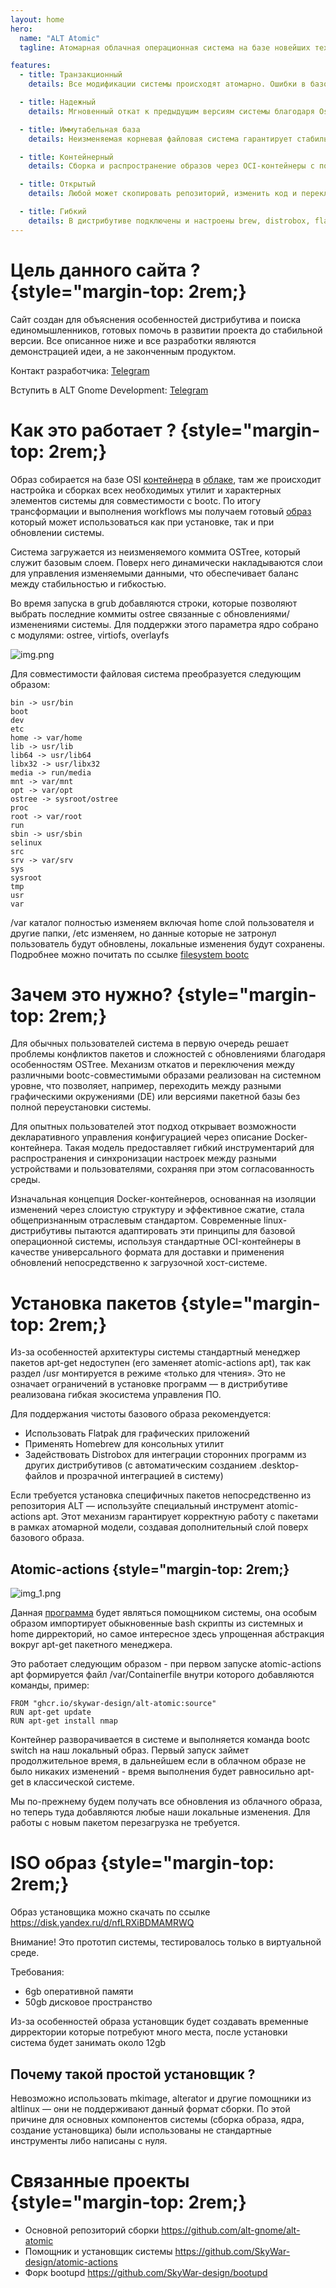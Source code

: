 ```yaml
---
layout: home
hero:
  name: "ALT Atomic"
  tagline: Атомарная облачная операционная система на базе новейших технологий

features:
  - title: Транзакционный
    details: Все модификации системы происходят атомарно. Ошибки в базовом образе останавливают распространение обновления

  - title: Надежный
    details: Мгновенный откат к предыдущим версиям системы благодаря Ostree и интеграции в grub

  - title: Иммутабельная база
    details: Неизменяемая корневая файловая система гарантирует стабильность и безопасность для ключевых папок системы

  - title: Контейнерный
    details: Сборка и распространение образов через OCI-контейнеры с помощью bootc.

  - title: Открытый
    details: Любой может скопировать репозиторий, изменить код и переключиться на свой образ

  - title: Гибкий
    details: В дистрибутиве подключены и настроены brew, distrobox, flatpak и стандартный apt-get
---
```


# Цель данного сайта ? {style="margin-top: 2rem;}
Сайт создан для объяснения особенностей дистрибутива и поиска единомышленников, готовых помочь в развитии проекта до стабильной версии.
Все описанное ниже и все разработки являются демонстрацией идеи, а не законченным продуктом.

Контакт разработчика: [Telegram](https://t.me/dimcha_al)

Вступить в ALT Gnome Development: [Telegram](https://t.me/Rirusha)

# Как это работает ?  {style="margin-top: 2rem;}

Образ собирается на базе OSI [контейнера](https://registry.altlinux.org/image/sisyphus%2Fbase) в [облаке](https://github.com/alt-gnome/alt-atomic/actions), там же происходит настройка и сборках
всех необходимых утилит и характерных элементов системы для совместимости с bootc. По итогу трансформации и выполнения workflows мы получаем готовый [образ](https://ghcr.io/alt-gnome/alt-atomic)
который может использоваться как при установке, так и при обновлении системы.

Система загружается из неизменяемого коммита OSTree, который служит базовым слоем. Поверх него динамически накладываются слои для управления изменяемыми данными, что обеспечивает баланс между стабильностью и гибкостью.

Во время запуска в grub добавляются строки, которые позволяют выбрать последние коммиты ostree связанные с обновлениями/изменениями системы. Для поддержки этого параметра
ядро собрано с модулями: ostree, virtiofs, overlayfs

![img.png](/src/img/img.png)

Для совместимости файловая система преобразуется следующим образом:

```
bin -> usr/bin
boot
dev
etc
home -> var/home
lib -> usr/lib
lib64 -> usr/lib64
libx32 -> usr/libx32
media -> run/media
mnt -> var/mnt
opt -> var/opt
ostree -> sysroot/ostree
proc
root -> var/root
run
sbin -> usr/sbin
selinux
src
srv -> var/srv
sys
sysroot
tmp
usr
var
```

/var каталог полностью изменяем включая home слой пользователя и другие папки, /etc изменяем, но данные которые не затронул пользователь будут обновлены, локальные изменения будут сохранены.
Подробнее можно почитать по ссылке [filesystem bootc](https://containers.github.io/bootc/filesystem.html)

# Зачем это нужно?  {style="margin-top: 2rem;}

Для обычных пользователей система в первую очередь решает проблемы конфликтов пакетов и сложностей с обновлениями благодаря особенностям OSTree. Механизм откатов и переключения между различными bootc-совместимыми образами реализован на системном уровне, что позволяет, например, переходить между разными графическими окружениями (DE) или версиями пакетной базы без полной переустановки системы.

Для опытных пользователей этот подход открывает возможности декларативного управления конфигурацией через описание Docker-контейнера. Такая модель предоставляет гибкий инструментарий для распространения и синхронизации настроек между разными устройствами и пользователями, сохраняя при этом согласованность среды.

Изначальная концепция Docker-контейнеров, основанная на изоляции изменений через слоистую структуру и эффективное сжатие, стала общепризнанным отраслевым стандартом. Современные linux-дистрибутивы пытаются адаптировать эти принципы для базовой операционной системы, используя стандартные OCI-контейнеры в качестве универсального формата для доставки и применения обновлений непосредственно к загрузочной хост-системе.

# Установка пакетов  {style="margin-top: 2rem;}

Из-за особенностей архитектуры системы стандартный менеджер пакетов apt-get недоступен (его заменяет atomic-actions apt), так как раздел /usr монтируется в режиме «только для чтения».
Это не означает ограничений в установке программ — в дистрибутиве реализована гибкая экосистема управления ПО.

Для поддержания чистоты базового образа рекомендуется:
- Использовать Flatpak для графических приложений
- Применять Homebrew для консольных утилит
- Задействовать Distrobox для интеграции сторонних программ из других дистрибутивов (с автоматическим созданием .desktop-файлов и прозрачной интеграцией в систему)

Если требуется установка специфичных пакетов непосредственно из репозитория ALT — используйте специальный инструмент atomic-actions apt.
Этот механизм гарантирует корректную работу с пакетами в рамках атомарной модели, создавая дополнительный слой поверх базового образа.

## Atomic-actions  {style="margin-top: 2rem;}
![img_1.png](/src/img/img_1.png)

Данная [программа](https://github.com/SkyWar-design/atomic-actions) будет являться помощником системы, она особым образом импортирует обыкновенные bash скрипты из системных и home дирректорий, но самое интересное здесь упрощенная абстракция вокруг apt-get пакетного менеджера.

Это работает следующим образом - при первом запуске atomic-actions apt формируется файл /var/Containerfile внутри которого добавляются команды, пример:
```
FROM "ghcr.io/skywar-design/alt-atomic:source"
RUN apt-get update
RUN apt-get install nmap
```
Контейнер разворачивается в системе и выполняется команда bootc switch на наш локальный образ. Первый запуск займет продолжительное время, в дальнейшем если в облачном образе не было никаких изменений - время выполнения будет равносильно apt-get в классической системе.

Мы по-прежнему будем получать все обновления из облачного образа, но теперь туда добавляются любые наши локальные изменения. Для работы с новым пакетом перезагрузка не требуется.

# ISO образ  {style="margin-top: 2rem;}
Образ установщика можно скачать по ссылке https://disk.yandex.ru/d/nfLRXiBDMAMRWQ

Внимание! Это прототип системы, тестировалось только в виртуальной среде.

Требования:
- 6gb оперативной памяти
- 50gb дисковое пространство

Из-за особенностей образа установщик будет создавать временные дирректории которые потребуют много места, после установки система будет занимать около 12gb

## Почему такой простой установщик ?
Невозможно использовать mkimage, alterator и другие помощники из altlinux — они не поддерживают данный формат сборки. По этой причине для основных компонентов системы (сборка образа, ядра, создание установщика) были использованы не стандартные инструменты либо написаны с нуля.

# Связанные проекты  {style="margin-top: 2rem;}
- Основной репозиторий сборки https://github.com/alt-gnome/alt-atomic
- Помощник и установщик системы https://github.com/SkyWar-design/atomic-actions
- Форк bootupd https://github.com/SkyWar-design/bootupd
